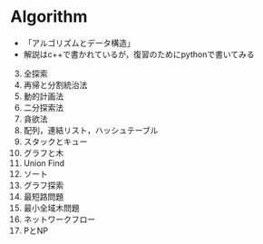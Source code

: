 # Algorithm
- 「アルゴリズムとデータ構造」
- 解説はc++で書かれているが，復習のためにpythonで書いてみる
3. 全探索
4. 再帰と分割統治法
5. 動的計画法
6. 二分探索法
7. 貪欲法
8. 配列，連結リスト，ハッシュテーブル
9. スタックとキュー
10. グラフと木
11. Union Find
12. ソート
13. グラフ探索
14. 最短路問題
15. 最小全域木問題
16. ネットワークフロー
17. PとNP